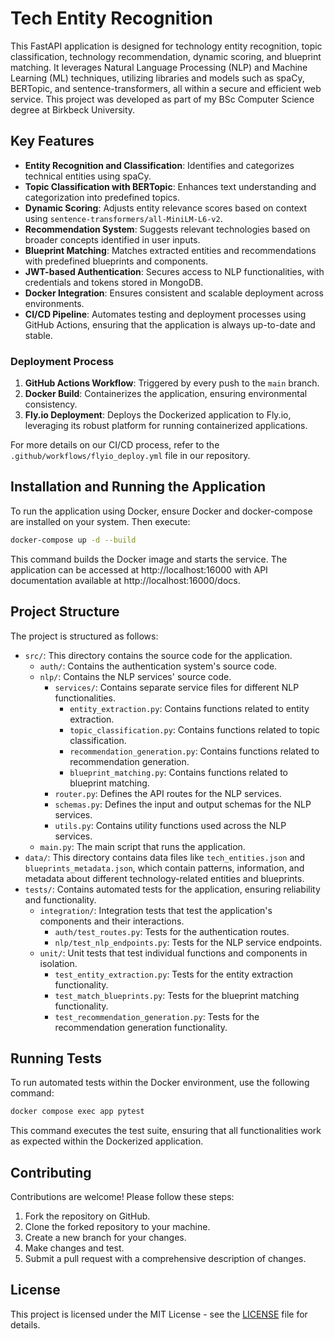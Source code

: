 # Tech Entity Recognition

This FastAPI application is designed for technology entity recognition, topic classification, technology recommendation, dynamic scoring, and blueprint matching. It leverages Natural Language Processing (NLP) and Machine Learning (ML) techniques, utilizing libraries and models such as spaCy, BERTopic, and sentence-transformers, all within a secure and efficient web service. This project was developed as part of my BSc Computer Science degree at Birkbeck University.

## Key Features

- **Entity Recognition and Classification**: Identifies and categorizes technical entities using spaCy.
- **Topic Classification with BERTopic**: Enhances text understanding and categorization into predefined topics.
- **Dynamic Scoring**: Adjusts entity relevance scores based on context using `sentence-transformers/all-MiniLM-L6-v2`.
- **Recommendation System**: Suggests relevant technologies based on broader concepts identified in user inputs.
- **Blueprint Matching**: Matches extracted entities and recommendations with predefined blueprints and components.
- **JWT-based Authentication**: Secures access to NLP functionalities, with credentials and tokens stored in MongoDB.
- **Docker Integration**: Ensures consistent and scalable deployment across environments.
- **CI/CD Pipeline**: Automates testing and deployment processes using GitHub Actions, ensuring that the application is always up-to-date and stable.

### Deployment Process

1. **GitHub Actions Workflow**: Triggered by every push to the `main` branch.
2. **Docker Build**: Containerizes the application, ensuring environmental consistency.
3. **Fly.io Deployment**: Deploys the Dockerized application to Fly.io, leveraging its robust platform for running containerized applications.

For more details on our CI/CD process, refer to the `.github/workflows/flyio_deploy.yml` file in our repository.

## Installation and Running the Application

To run the application using Docker, ensure Docker and docker-compose are installed on your system. Then execute:

```bash
docker-compose up -d --build
```
This command builds the Docker image and starts the service. The application can be accessed at http://localhost:16000 with API documentation available at http://localhost:16000/docs.


## Project Structure

The project is structured as follows:

- `src/`: This directory contains the source code for the application.
  - `auth/`: Contains the authentication system's source code.
  - `nlp/`: Contains the NLP services' source code.
    - `services/`: Contains separate service files for different NLP functionalities.
      - `entity_extraction.py`: Contains functions related to entity extraction.
      - `topic_classification.py`: Contains functions related to topic classification.
      - `recommendation_generation.py`: Contains functions related to recommendation generation.
      - `blueprint_matching.py`: Contains functions related to blueprint matching.
    - `router.py`: Defines the API routes for the NLP services.
    - `schemas.py`: Defines the input and output schemas for the NLP services.
    - `utils.py`: Contains utility functions used across the NLP services.
  - `main.py`: The main script that runs the application.
- `data/`: This directory contains data files like `tech_entities.json` and `blueprints_metadata.json`, which contain patterns, information, and metadata about different technology-related entities and blueprints.
- `tests/`: Contains automated tests for the application, ensuring reliability and functionality.
  - `integration/`: Integration tests that test the application's components and their interactions.
    - `auth/test_routes.py`: Tests for the authentication routes.
    - `nlp/test_nlp_endpoints.py`: Tests for the NLP service endpoints.
  - `unit/`: Unit tests that test individual functions and components in isolation.
    - `test_entity_extraction.py`: Tests for the entity extraction functionality.
    - `test_match_blueprints.py`: Tests for the blueprint matching functionality.
    - `test_recommendation_generation.py`: Tests for the recommendation generation functionality.


## Running Tests

To run automated tests within the Docker environment, use the following command:

```bash
docker compose exec app pytest
```
This command executes the test suite, ensuring that all functionalities work as expected within the Dockerized application.


## Contributing

Contributions are welcome! Please follow these steps:

1. Fork the repository on GitHub.
2. Clone the forked repository to your machine.
3. Create a new branch for your changes.
4. Make changes and test.
5. Submit a pull request with a comprehensive description of changes.

## License

This project is licensed under the MIT License - see the [LICENSE](LICENSE) file for details.

